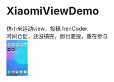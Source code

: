 # XiaomiViewDemo

仿小米运动view，投稿 henCoder <br>
时间仓促，还没搞完，那也要投，重在参与<br>
![image](https://github.com/chaoshuai/XiaomiViewDemo/blob/master/screenshot/SM-C9000_20171019230554.gif)
